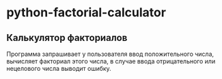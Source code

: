 # python-factorial-calculator
## Калькулятор факториалов
Программа запрашивает у пользователя ввод положительного числа, вычисляет факториал этого числа, в случае ввода отрицательного или нецелового числа выводит ошибку.
